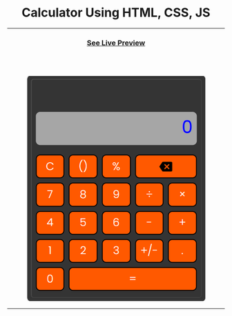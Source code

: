 <div align="center">
  <h1>Calculator Using HTML, CSS, JS</h1>
  <hr>
  <h3><a href='https://sanjiv39.github.io/calculator.github.io/'>See Live Preview</a></h3>
  <br><br><br>
  <a href='https://sanjiv39.github.io/calculator.github.io/'><img src="./screenshot.png" alt+"Screenshot"></a>
  <hr>
</div>